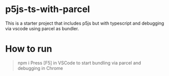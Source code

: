 # p5js-ts-with-parcel
This is a starter project that includes p5js but with typescript and debugging via vscode using parcel as bundler.

# How to run
> npm i 
> Press [F5] in VSCode to start bundling via parcel and debugging in Chrome

